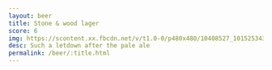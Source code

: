 ```yaml
---
layout: beer
title: Stone & wood lager
score: 6
img: https://scontent.xx.fbcdn.net/v/t1.0-0/p480x480/10408527_10152534301523745_6253327536631057603_n.jpg?oh=46c7288d43011c3a63048fe6273029bb&oe=5913F37B
desc: Such a letdown after the pale ale
permalink: /beer/:title.html
---
```

